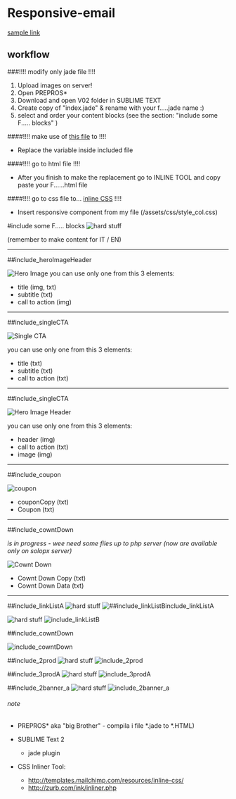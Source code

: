 # Responsive-email

[sample link](https://rawgit.com/cromozooom/responsive-email/master/files/index.html "actual template")

## workflow

###!!!! modify only jade file !!!!

1. Upload images on server!
2. Open PREPROS*
3. Download and open V02 folder in SUBLIME TEXT
4. Create copy of "index.jade" & rename with your f.....jade name :)
5. select and order your content blocks (see the section: "include some F..... blocks" )

####!!!! make use of [this file](https://goo.gl/ljfWBR) to !!!!

- Replace the variable inside included file


####!!!! go to html file !!!!

- After you finish to make the replacement go to INLINE TOOL and copy paste your F......html file

####!!!! go to css file to... [inline CSS](http://templates.mailchimp.com/resources/inline-css/) !!!!

- Insert responsive component from my file (/assets/css/style_col.css)


#include some F..... blocks
![hard stuff](https://rawgit.com/cromozooom/responsive-email/master/icons/legenda.jpg "skils you need")

(remember to make content for IT / EN)

___

##include_heroImageHeader

![Hero Image](https://rawgit.com/cromozooom/responsive-email/master/icons/heroImage.jpg "Hero Image")
you can use only one from this 3 elements:
* title (img, txt)
* subtitle (txt)
* call to action (img)

___

##include_singleCTA

![Single CTA](https://rawgit.com/cromozooom/responsive-email/master/icons/singleCTA.jpg "Single CTA")

you can use only one from this 3 elements:
* title (txt)
* subtitle (txt)
* call to action (txt)

___

##include_singleCTA

![Hero Image Header](https://rawgit.com/cromozooom/responsive-email/master/icons/heroImageHeader.jpg "Hero Image Header")

you can use only one from this 3 elements:
* header (img)
* call to action (txt)
* image (img)

___

##include_coupon

![coupon](https://rawgit.com/cromozooom/responsive-email/master/icons/coupon.jpg "Coupon")

* couponCopy (txt)
* Coupon (txt)

___

##include_cowntDown

*is in progress - wee need some files up to php server (now are available only on solopx server)*

![Cownt Down](https://rawgit.com/cromozooom/responsive-email/master/icons/cowntDown.jpg "Cownt Down")

* Cownt Down Copy (txt)
* Cownt Down Data (txt)

___

##include_linkListA
![hard stuff](https://rawgit.com/cromozooom/responsive-email/master/icons/sublime_red.jpg "dificult for sublime user")
![##include_linkListBinclude_linkListA](https://rawgit.com/cromozooom/responsive-email/master/files/images/fiorentina/include_linkListA.jpg "include_linkListA")

![hard stuff](https://rawgit.com/cromozooom/responsive-email/master/icons/sublime_red.jpg "dificult for sublime user")
![include_linkListB](https://rawgit.com/cromozooom/responsive-email/master/files/images/fiorentina/include_linkListB.jpg "include_linkListB")

##include_cowntDown

![include_cowntDown](https://rawgit.com/cromozooom/responsive-email/master/files/images/fiorentina/include_cowntDown.jpg "include_cowntDown")

##include_2prod
![hard stuff](https://rawgit.com/cromozooom/responsive-email/master/icons/sublime_green.jpg "simple sublime user")
![include_2prod](https://rawgit.com/cromozooom/responsive-email/master/files/images/fiorentina/include_2prod.jpg "include_2prod")

##include_3prodA
![hard stuff](https://rawgit.com/cromozooom/responsive-email/master/icons/sublime_green.jpg "simple sublime user")
![include_3prodA](https://rawgit.com/cromozooom/responsive-email/master/files/images/fiorentina/include_3prodA.jpg "include_3prodA")

##include_2banner_a
![hard stuff](https://rawgit.com/cromozooom/responsive-email/master/icons/mixt_green.jpg "simple for photoshop user")
![include_2banner_a](https://rawgit.com/cromozooom/responsive-email/master/files/images/fiorentina/include_2banner_a.jpg "include_2banner_a")




###### note
- PREPROS* aka "big Brother" - compila i file *.jade to *.HTML)
- SUBLIME Text 2
	- jade plugin

- CSS Inliner Tool:
	- http://templates.mailchimp.com/resources/inline-css/
	- http://zurb.com/ink/inliner.php
